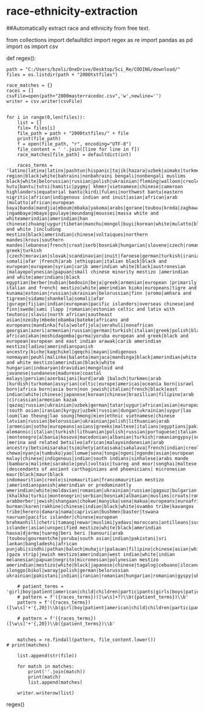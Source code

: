 # race-ethnicity-extraction

##Automatically extract race and ethnicity from free text. 

from collections import defaultdict
import regex as re
import pandas as pd
import os
import csv

def regex():

    path = "C:/Users/bzeli/OneDrive/Desktop/Sci_Re/CODING/download/"
    files = os.listdir(path + "2000txtfiles")   

    race_matches = {}
    races = []
    csvFile=open(path+"2000masterracedoc.csv",'w',newline='')
    writer = csv.writer(csvFile)


    for i in range(0,len(files)):
        list = []
        file= files[i]
        file_path = path + "2000txtfiles/" + file
        print(file_path)
        f = open(file_path, "r", encoding="UTF-8")
        file_content = ' '.join([line for line in f])
        race_matches[file_path] = defaultdict(int)

        races_terms = 'latino|latina|latinx|pashtun|hispanic|tajik|hazara|uzbek|aimaks|turkmen|baloch|albanian|greeks|vlachs|gypsies|serbs|bulgarians|arabberber|andorran|portuguese|french|ovimbundu|kimbundu|bakongo|mestico|european|black|british|portuguese|lebanese|syrian|white|mestizo|amerindian|armenian|russian|kurds|caucasian|asian|aboriginal|croatians|slovenes|serbs|bosniaks|turks|german|azeri|dagestani|russian|armenian|armenians|nagornokarabakh region|black|white|bahraini|nonbahraini bengali|nonbengali muslims black|white|belorussian|russian|polish|ukrainian|fleming|walloon|creole|chinese|indigenous|bulgarian|turk|romamacedonian|armenian|tatar|circassian|fulani hutu|bantu|tutsi|hamitic|pygmy| khmer|vietnamese|chinese|cameroon highlanders|equatorial bantu|kirdi|fulani|northwest bantu|eastern nigritic|african|indigenous indian and inuit|asian|african|arab |mulatto|african|european baya|banda|mandjia|mboum|mbaka|yakoma|arabs|gorane|toubou|kreda|zaghawa|kanembou|ouaddai|baguirmi|hadjerai|fulbe|kotoko|hausa|boulala|sara |ngambaye|mbaye|goulaye|moundang|moussei|massa white and whiteamerindian|amerindian|han chinese|zhuang|uygur|tibetan|manchu|mongol|buyi|korean|white|mulatto|black|blackamerindian|cafre|makoa|oimatsaha|bantu|mongo|luba|kongo|bantu|mangbetuazande|hamitic|kongo|sangha|mbochi|europeans and white |including mestizo|black|amerindian|chinese|voltaiques|northern mandes|krous|southern mandes|lebanese|french|croat|serb|bosniak|hungarian|slovene|czech|romanian|albanian|montenegrin|white|black|chinese greek|turkish |czech|moravian|slovak|scandinavian|inuit|faroese|german|turkish|iranian|somali somali|afar |french|arab |ethiopian|italian black|black and european|european|syrian|carib amerindian white|black|austronesian |malayopolynesian|papuan|small chinese minority mestizo |amerindian and white|amerindians|black egyptian|berber|nubian|bedouin|beja|greek|armenian|european |primarily italian and french| mestizo|white|amerindian bioko|europeans|tigre and kunama|estonian|russian|ukrainian|belorussian|finn |oromo|amhara and tigrean|sidamo|shankella|somali|afar |gurage|fijian|indian|european|pacific islanders|overseas chinese|and finn|swede|sami |lapp |romanian|estonian celtic and latin with teutonic|slavic|north african|southeast asian|nzeiby|mbede|obamba|bateke|africans and europeans|mandinka|fula|wolof|jola|serahuli|nonafrican georgian|azeri|armenian|russian|german|turkish|italian|greek|polish|black african|akan|moshidagomba|gurma|yoruba european and greek|black and european|european and east indian arawak|carib amerindian mestizo|ladino|amerindianspanish ancestry|kiche|kaqchikel|qeqchi|mayan|indigenous nonmayan|peuhl|malinke|balanta|manjaca|mandinga|black|amerindian|white|chinese|mulatto and white mestizo|amerindian|black|white hungarian|indoaryan|dravidian|mongoloid and javanese|sundanese|madurese|coastal malays|persian|azerbaijani|kurd|arab |baloch|turkmen|arab |kurdish|turkoman|assyrian|celtic|europe|americas|oceania born|israel born|africa born|asia born|non jewish|italian|french|black|east indian|white|chinese|japanese|korean|chinese|brazillian|filipino|arab |circassian|armenian kazak |qazaq|russian|ukrainian|uzbek|german|tatar|uygur|african|asian|european|kuwaiti|arab |south asian|iranian|kyrgyz|uzbek|russian|dungan|ukrainian|uygur|lao loum|lao theung|lao soung|hmong|mien|ethnic vietnamese|chinese latvian|russian|belorussian|ukrainian|polish|lithuanian|arab |armenian|sotho|europeans|asians|greeks|maltese|italians|egyptians|pakistanis|turks|indians|tunisians alemannic|italian|turkish|lithuanian|polish|russian|portuguese|italian|slavs |montenegro|albania|kosovo|macedonian|albanian|turkish|romaniangypsy|serb|malayoindonesian |merina and related betsileo|african|malayoindonesian|arab ancestry|betsimisaraka|tsimihety|antaisaka|sakalava|french|indian|creole|comoran chewa|nyanja|tumbuko|yao|lomwe|sena|tonga|ngoni|ngonde|asian|european malay|chinese|indigenous|indian|south indians|sinhalese|arabs mande |bambara|malinke|sarakole|peul|voltaic|tuareg and moor|songhai|maltese |descendants of ancient carthaginians and phoenicians| micronesian maur|black|maur|black indomauritian|creole|sinomauritian|francomauritian mestizo |amerindianspanish|amerindian or predominantly amerindian|white|moldavian|romanian|ukrainian|russian|gagauz|bulgarian|french|monegasque|italian|mongol |khalkha|turkic|montenegrin|serbian|bosniak|albanian|muslims|croats|romanian| arabberber|jewish|shangaan|chokwe|manyika|sena|makua|europeans|euroafricans|indians burman|karen|rakhine|chinese|indian|black|white|ovambo tribe|kavangos tribe|herero|damara|nama|caprivian|bushmen|baster|tswana nauruan|pacific islander|chinese|european brahmanhill|chetri|tamang|newar|muslimi|yadavs|moroccans|antilleans|surinamese|european|maori|pacific islander|asian|unspecified mestizo|white|black|amerindian hausa|djerma|tuareg|beri beri |kanouri|arab |toubou|gourmantche|yoruba|south asian|indian|pakistani|sri lankan|bangladeshi|african punjabi|sindhi|pathan|baloch|muhajir|palauan|filipino|chinese|asian|white|carolinian|micronesian|jewish |gaza strip|jewish mestizo|amerindian|west indian|white|indian melanesian|papuan|negrito|micronesian|polynesian mestizo amerindian|mestizo|white|black|japanese|chinese|tagalog|cebuano|ilocano|bisaya|binisaya|hiligaynon ilonggo|bikol|waray|polish|german|belorussian ukrainian|pakistani|indian|iranian|romanian|hungarian|romanian|gyspy|ukrainian|german|russian|turkish'
        
        # patient_terms = 'girl|boy|patient|american|child|children|participants|girls|boys|patients|americans|male|males|female|females|participant|woman|women|man|men|subject|subjects|mother|mothers|father|fathers|volunteer|ancestry|ancestries|descent|descendants|descendant'
        # pattern = f'({races_terms})([\w\s]+?)\\b({patient_terms})\\b'
        pattern = f'({races_terms})([\w\s]'+'{,20})\\b(girl|boy|patient|american|child|children|participants|girls|boys|patients|americans|male|males|female|females|participant|woman|women|man|men|subject|subjects|mother|mothers|father|fathers|volunteer|ancestry|ancestries|descent|descendants|descendant)\\b'
        
        # pattern = f'({races_terms})([\w\s]'+'{,20})\\b({patient_terms})\\b'

        
        matches = re.findall(pattern, file_content.lower())
    # print(matches)

        list.append(str(file))

        for match in matches:
            print(''.join(match))
            print(match)
            list.append(matches)

        writer.writerow(list)
    
regex()


